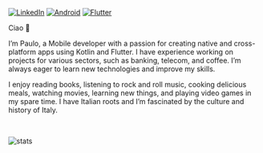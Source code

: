 [![LinkedIn](https://img.shields.io/badge/LinkedIn_Profile-%230077B5.svg?style=for-the-badge&logo=linkedin&logoColor=white)](https://www.linkedin.com/in/paulosabaini/)
[![Android](https://img.shields.io/badge/Android-%233DDC84.svg?style=for-the-badge&logo=android&logoColor=white)]()
[![Flutter](https://img.shields.io/badge/Flutter-%2302569B.svg?style=for-the-badge&logo=flutter&logoColor=white)]()

Ciao 👋

I’m Paulo, a Mobile developer with a passion for creating native and cross-platform apps using Kotlin and Flutter. I have experience working on projects for various sectors, such as banking, telecom, and coffee. I’m always eager to learn new technologies and improve my skills. 

I enjoy reading books, listening to rock and roll music, cooking delicious meals, watching movies, learning new things, and playing video games in my spare time. I have Italian roots and I’m fascinated by the culture and history of Italy.

<br>

![stats](https://github-readme-stats.vercel.app/api?username=paulosabaini&hide=contribs&show_icons=true&include_all_commits=true&count_private=true)
